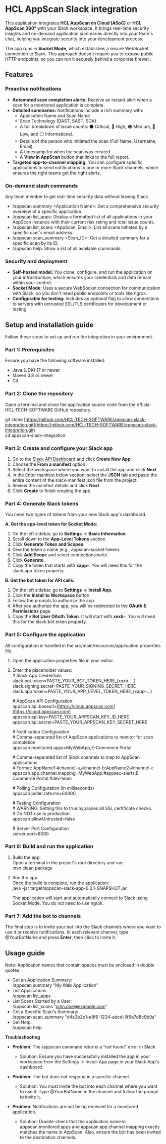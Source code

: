 # **HCL AppScan Slack integration**

This application integrates **HCL AppScan on Cloud (ASoC)** or **HCL AppScan 360°** with your Slack workspace. It brings real-time security insights and on-demand application summaries directly into your team's chat, helping you integrate security into your development process.

The app runs in **Socket Mode**, which establishes a secure WebSocket connection to Slack. This approach doesn't require you to expose public HTTP endpoints, so you can run it securely behind a corporate firewall.

## **Features**

### **Proactive notifications**

* **Automated scan completion alerts:** Receive an instant alert when a scan for a monitored application is complete.  
* **Detailed summaries:** Notifications include a rich summary with:  
  * Application Name and Scan Name  
  * Scan Technology (DAST, SAST, SCA)  
  * A full breakdown of issue counts: ⚫ Critical, 🔴 High, 🟠 Medium, 🔵 Low, and ⚪️ Informational.  
  * Details of the person who initiated the scan (Full Name, Username, Email).  
  * A timestamp for when the scan was created.  
  * A **View in AppScan** button that links to the full report.  
* **Targeted app-to-channel mapping:** You can configure specific applications to send notifications to one or more Slack channels, which ensures the right teams get the right alerts.

### **On-demand slash commands**

Any team member to get real-time security data without leaving Slack.

* /appscan summary \<Application Name\>: Get a comprehensive security overview of a specific application.  
* /appscan list\_apps: Display a formatted list of all applications in your AppScan instance with their current risk rating and total issue counts.  
* /appscan list\_scans \<AppScan\_Email\>: List all scans initiated by a specific user's email address.  
* /appscan scan\_summary \<Scan\_ID\>: Get a detailed summary for a specific scan by its ID.  
* /appscan help: Show a list of all available commands.

### **Security and deployment**

* **Self-hosted model:** You clone, configure, and run the application on your infrastructure, which ensures your credentials and data remain within your control.  
* **Socket Mode:** Uses a secure WebSocket connection for communication with Slack, so you don't need public endpoints or tools like ngrok.  
* **Configurable for testing:** Includes an optional flag to allow connections to servers with untrusted SSL/TLS certificates for development or testing.

## **Setup and installation guide**

Follow these steps to set up and run the integration in your environment.

### **Part 1: Prerequisites**

Ensure you have the following software installed:

* Java (JDK) 17 or newer  
* Maven 3.8 or newer  
* Git

### **Part 2: Clone the repository**

Open a terminal and clone the application source code from the official HCL-TECH-SOFTWARE GitHub repository.

git clone [https://github.com/HCL-TECH-SOFTWARE/appscan-slack-integration.git](https://github.com/HCL-TECH-SOFTWARE/appscan-slack-integration.git)  
cd appscan-slack-integration

### **Part 3: Create and configure your Slack app**

1. Go to the [Slack API Dashboard](https://api.slack.com/apps) and click **Create New App**.  
2. Choose the **From a manifest** option.  
3. Select the workspace where you want to install the app and click **Next**.  
4. In the Enter manifest below section, select the **JSON** tab and paste the entire content of the slack-manifest.json file from the project.  
5. Review the manifest details and click **Next**.  
6. Click **Create** to finish creating the app.

### **Part 4: Generate Slack tokens**

You need two types of tokens from your new Slack app's dashboard.

**A. Get the app-level token for Socket Mode:**

1. On the left sidebar, go to **Settings** \-\> **Basic Information**.  
2. Scroll down to the **App-Level Tokens** section.  
3. Click **Generate Token and Scopes**.  
4. Give the token a name (e.g., appscan-socket-token).  
5. Click **Add Scope** and select connections:write.  
6. Click **Generate**.  
7. Copy the token that starts with **xapp-**. You will need this for the slack.app.token property.

**B. Get the bot token for API calls:**

1. On the left sidebar, go to **Settings** \-\> **Install App**.  
2. Click the **Install to Workspace** button.  
3. Follow the prompts to authorize the app.  
4. After you authorize the app, you will be redirected to the **OAuth & Permissions** page.  
5. Copy the **Bot User OAuth Token**. It will start with **xoxb-**. You will need this for the slack.bot.token property.

### **Part 5: Configure the application**

All configuration is handled in the src/main/resources/application.properties file.

1. Open the application.properties file in your editor.  
     
2. Enter the placeholder values:  
   \# Slack App Credentials  
   slack.bot.token=PASTE\_YOUR\_BOT\_TOKEN\_HERE\_(xoxb-...)  
   slack.signing.secret=PASTE\_YOUR\_SIGNING\_SECRET\_HERE  
   slack.app.token=PASTE\_YOUR\_APP\_LEVEL\_TOKEN\_HERE\_(xapp-...)  
     
   \# AppScan API Configuration  
   appscan.api.baseurl=[https://cloud.appscan.com](https://cloud.appscan.com)  
   appscan.api.key=PASTE\_YOUR\_APPSCAN\_KEY\_ID\_HERE  
   appscan.api.secret=PASTE\_YOUR\_APPSCAN\_KEY\_SECRET\_HERE  
     
   \# Notification Configuration  
   \# Comma-separated list of AppScan applications to monitor for scan completion  
   appscan.monitored.apps=MyWebApp,E-Commerce Portal  
     
   \# Comma-separated list of Slack channels to map to AppScan applications  
   \# Format: AppName1:\#channel-a,\#channel-b;AppName2:\#channel-c  
   appscan.app.channel.mapping=MyWebApp:\#appsec-alerts;E-Commerce Portal:\#dev-team  
     
   \# Polling Configuration (in milliseconds)  
   appscan.poller.rate.ms=60000  
     
   \# Testing Configuration  
   \# WARNING: Setting this to true bypasses all SSL certificate checks.  
   \# Do NOT use in production.  
   appscan.allowUntrusted=false  
     
   \# Server Port Configuration  
   server.port=8080

### **Part 6: Build and run the application**

1. Build the app:  
   Open a terminal in the project's root directory and run:  
   mvn clean package  
     
2. Run the app:  
   Once the build is complete, run the application:  
   java \-jar target/appscan-slack-app-0.0.1-SNAPSHOT.jar  
     
   The application will start and automatically connect to Slack using Socket Mode. You do not need to use ngrok.

### **Part 7: Add the bot to channels**

The final step is to invite your bot into the Slack channels where you want to use it or receive notifications. In each relevant channel, type @YourBotName and press **Enter**, then click to invite it.

## **Usage guide**

Note: Application names that contain spaces must be enclosed in double quotes

* Get an Application Summary:  
  /appscan summary "My Web Application"  
* List Applications:  
  /appscan list\_apps  
* List Scans Started by a User:  
  /appscan list\_scans "[john.doe@example.com](mailto:john.doe@example.com)"  
* Get a Specific Scan's Summary:  
  /appscan scan\_summary "d4a3b2c1-e8f9-1234-abcd-5f6e7d8c9b0a"  
* Get Help:  
  /appscan help

**Troubleshooting**

* **Problem**: The /appscan command returns a "not found" error in Slack.  
  * Solution: Ensure you have successfully installed the app in your workspace from the Settings \-\> Install App page in your Slack App's dashboard.


* **Problem**: The bot does not respond in a specific channel.  
  * Solution: You must invite the bot into each channel where you want to use it. Type @YourBotName in the channel and follow the prompt to invite it.

* **Problem**: Notifications are not being received for a monitored application.  
  * Solution: Double-check that the application name in appscan.monitored.apps and appscan.app.channel.mapping exactly matches the name in AppScan. Also, ensure the bot has been invited to the destination channels.